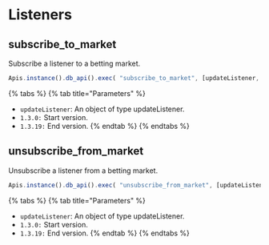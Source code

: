 # Listeners

## **subscribe\_to\_market**

Subscribe a listener to a betting market.

```javascript
Apis.instance().db_api().exec( "subscribe_to_market", [updateListener, "1.3.0", "1.3.19"])
```

{% tabs %}
{% tab title="Parameters" %}
* `updateListener`: An object of type updateListener.
* `1.3.0:` Start version.
* `1.3.19:` End version.
{% endtab %}
{% endtabs %}

## **unsubscribe\_from\_market**

Unsubscribe a listener from a betting market.

```javascript
Apis.instance().db_api().exec( "unsubscribe_from_market", [updateListener, "1.3.0", "1.3.19"])
```

{% tabs %}
{% tab title="Parameters" %}
* `updateListener`: An object of type updateListener.
* `1.3.0:` Start version.
* `1.3.19:` End version.
{% endtab %}
{% endtabs %}

